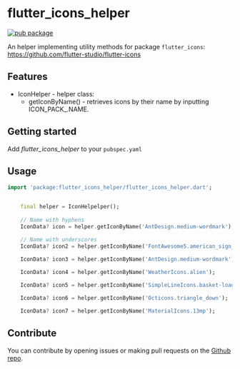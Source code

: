 # flutter_icons_helper

[![pub package](https://img.shields.io/pub/v/flutter_icons.svg)](https://pub.dartlang.org/packages/flutter_icons_helper)

An helper implementing utility methods for package `flutter_icons`: https://github.com/flutter-studio/flutter-icons

## Features

- IconHelper - helper class:
  - getIconByName() - retrieves icons by their name by inputting ICON_PACK_.NAME.

## Getting started

Add *flutter_icons_helper* to your `pubspec.yaml`

## Usage

```dart
import 'package:flutter_icons_helper/flutter_icons_helper.dart';


    final helper = IconHelpelper();
    
    // Name with hyphens
    IconData? icon = helper.getIconByName('AntDesign.medium-wordmark');

    // Name with underscores
    IconData? icon2 = helper.getIconByName('FontAwesome5.american_sign_language_interpreting');

    IconData? icon3 = helper.getIconByName('AntDesign.medium-wordmark');
    
    IconData? icon4 = helper.getIconByName('WeatherIcons.alien');

    IconData? icon5 = helper.getIconByName('SimpleLineIcons.basket-loaded');

    IconData? icon6 = helper.getIconByName('Octicons.triangle_down');

    IconData? icon7 = helper.getIconByName('MaterialIcons.13mp');
```

## Contribute

You can contribute by opening issues or making pull requests on the [Github repo]().